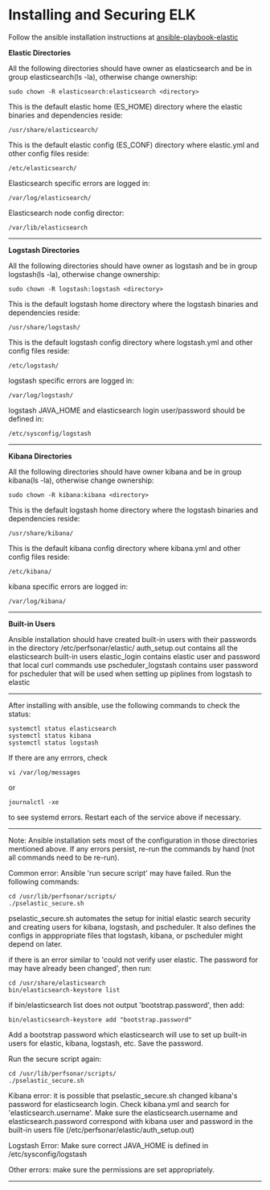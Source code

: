 # Installing and Securing ELK


Follow the ansible installation instructions at [ansible-playbook-elastic](https://github.com/UMNET-perfSONAR/ansible-playbook-elastic)


**Elastic Directories**

All the following directories should have owner as elasticsearch and be in group elasticsearch(ls -la), otherwise change ownership:
```
sudo chown -R elasticsearch:elasticsearch <directory>
```

This is the default elastic home (ES_HOME) directory where the elastic binaries and dependencies reside:
```
/usr/share/elasticsearch/
```

This is the default elastic config (ES_CONF) directory where elastic.yml and other config files reside:
```
/etc/elasticsearch/
```

Elasticsearch specific errors are logged in:
```
/var/log/elasticsearch/
```

Elasticsearch node config director:
```
/var/lib/elasticsearch
```

---

**Logstash Directories**

All the following directories should have owner as logstash and be in group logstash(ls -la), otherwise change ownership:
```
sudo chown -R logstash:logstash <directory>
```

This is the default logstash home directory where the logstash binaries and dependencies reside:
```
/usr/share/logstash/
```

This is the default logstash config directory where logstash.yml and other config files reside:
```
/etc/logstash/
```

logstash specific errors are logged in:
```
/var/log/logstash/
```

logstash JAVA_HOME and elasticsearch login user/password should be defined in:
```
/etc/sysconfig/logstash
```

---

**Kibana Directories**

All the following directories should have owner kibana and be in group kibana(ls -la), otherwise change ownership:
```
sudo chown -R kibana:kibana <directory>
```

This is the default logstash home directory where the logstash binaries and dependencies reside:
```
/usr/share/kibana/
```

This is the default kibana config directory where kibana.yml and other config files reside:
```
/etc/kibana/
```

kibana specific errors are logged in:
```
/var/log/kibana/
```

---

**Built-in Users**

Ansible installation should have created built-in users with their passwords in the directory /etc/perfsonar/elastic/
	auth_setup.out contains all the elasticsearch built-in users
	elastic_login contains elastic user and password that local curl commands use
	pscheduler_logstash contains user password for pscheduler that will be used when setting up piplines from logstash to elastic


---


After installing with ansible, use the following commands to check the status:
```
systemctl status elasticsearch
systemctl status kibana
systemctl status logstash
```

If there are any errrors, check 
```
vi /var/log/messages
```
or
```
journalctl -xe
```
to see systemd errors. Restart each of the service above if necessary.

---


Note: Ansible installation sets most of the configuration in those directories mentioned above. If any errors persist, re-run the commands by hand (not all commands need to be re-run). 

Common error: Ansible 'run secure script' may have failed. Run the following commands:
```
cd /usr/lib/perfsonar/scripts/
./pselastic_secure.sh
```
pselastic_secure.sh automates the setup for initial elastic search security and creating users for kibana, logstash, and pscheduler. It also defines the configs in apppropriate files that logstash, kibana, or pscheduler might depend on later.

if there is an error similar to 'could not verify user elastic. The password for may have already been changed', then run:
```
cd /usr/share/elasticsearch
bin/elasticsearch-keystore list
```

if bin/elasticsearch list does not output 'bootstrap.password', then add:
```
bin/elasticsearch-keystore add "bootstrap.password"
```
Add a bootstrap password which elasticsearch will use to set up built-in users for elastic, kibana, logstash, etc. Save the password.

Run the secure script again:
```
cd /usr/lib/perfsonar/scripts/
./pselastic_secure.sh
```

Kibana error: it is possible that pselastic_secure.sh changed kibana's password for elasticsearch login. Check kibana.yml and search for 'elasticsearch.username'. Make sure the elasticsearch.username and elasticsearch.password correspond with kibana user and password in the built-in users file (/etc/perfsonar/elastic/auth_setup.out)

Logstash Error: Make sure correct JAVA_HOME is defined in /etc/sysconfig/logstash

Other errors: make sure the permissions are set appropriately.

---


